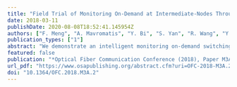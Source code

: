 ```yaml
---
title: "Field Trial of Monitoring On-Demand at Intermediate-Nodes Through Bayesian Optimization"
date: 2018-03-11
publishDate: 2020-08-08T18:52:41.145954Z
authors: ["F. Meng", "A. Mavromatis", "Y. Bi", "S. Yan", "R. Wang", "Y. Ou", "K. Nikolovgenis", "R. Nejabati", "D. Simeonidou"]
publication_types: ["1"]
abstract: "We demonstrate an intelligent monitoring on-demand switching strategy at network nodes based on Bayesian optimization. It is shown that our proposed method achieves identical monitoring capability as complete system exploration while saving a lot of data."
featured: false
publication: "*Optical Fiber Communication Conference (2018), Paper M3A.2*"
url_pdf: "https://www.osapublishing.org/abstract.cfm?uri=OFC-2018-M3A.2"
doi: "10.1364/OFC.2018.M3A.2"
---
```


